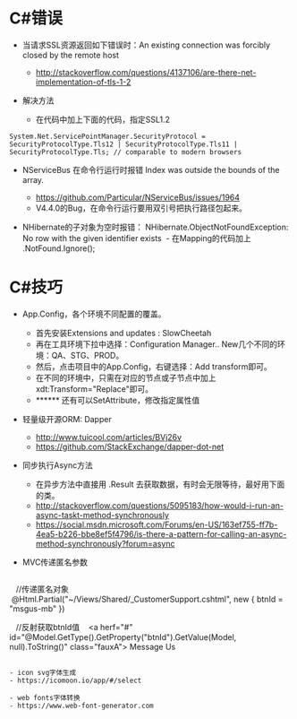 # C#错误
- 当请求SSL资源返回如下错误时：An existing connection was forcibly closed by the remote host
  - http://stackoverflow.com/questions/4137106/are-there-net-implementation-of-tls-1-2

- 解决方法
  - 在代码中加上下面的代码，指定SSL1.2
```
System.Net.ServicePointManager.SecurityProtocol = SecurityProtocolType.Tls12 | SecurityProtocolType.Tls11 | SecurityProtocolType.Tls; // comparable to modern browsers
```


- NServiceBus 在命令行运行时报错 Index was outside the bounds of the array.
  - https://github.com/Particular/NServiceBus/issues/1964
  - V4.4.0的Bug，在命令行运行要用双引号把执行路径包起来。
  
  
- NHibernate的子对象为空时报错： NHibernate.ObjectNotFoundException: No row with the given identifier exists
  - 在Mapping的代码加上 .NotFound.Ignore();
  
 
# C#技巧
- App.Config，各个环境不同配置的覆盖。
  - 首先安装Extensions and updates : SlowCheetah
  - 再在工具环境下拉中选择：Configuration Manager.. New几个不同的环境：QA、STG、PROD。
  - 然后，点击项目中的App.Config，右键选择：Add transform即可。
  - 在不同的环境中，只需在对应的节点或子节点中加上 xdt:Transform="Replace"即可。
  - ****** 还有可以SetAttribute，修改指定属性值

- 轻量级开源ORM: Dapper
  - http://www.tuicool.com/articles/BVj26v
  - https://github.com/StackExchange/dapper-dot-net

- 同步执行Async方法
  - 在异步方法中直接用 .Result 去获取数据，有时会无限等待，最好用下面的类。
  - http://stackoverflow.com/questions/5095183/how-would-i-run-an-async-taskt-method-synchronously
  - https://social.msdn.microsoft.com/Forums/en-US/163ef755-ff7b-4ea5-b226-bbe8ef5f4796/is-there-a-pattern-for-calling-an-async-method-synchronously?forum=async
  
- MVC传递匿名参数
  ```
    //传递匿名对象
    @Html.Partial("~/Views/Shared/_CustomerSupport.cshtml", new { btnId = "msgus-mb" })
    
    //反射获取btnId值
    <a herf="#" id="@Model.GetType().GetProperty("btnId").GetValue(Model, null).ToString()" class="fauxA"> Message Us</a> 
  ```

- icon svg字体生成
  - https://icomoon.io/app/#/select

- web fonts字体转换
  - https://www.web-font-generator.com
